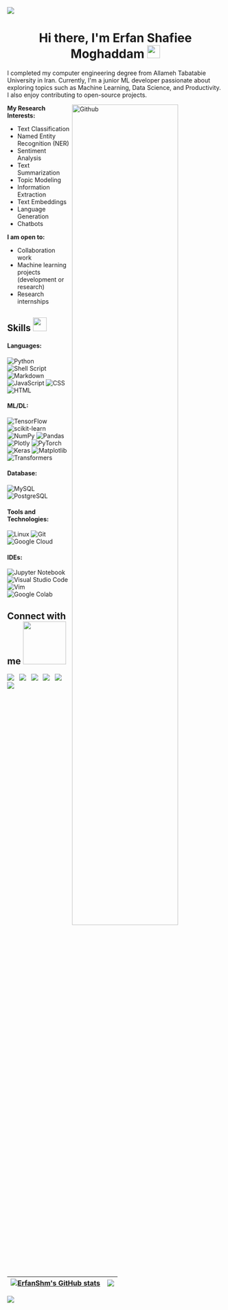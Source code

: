 <img src="https://user-images.githubusercontent.com/73097560/115834477-dbab4500-a447-11eb-908a-139a6edaec5c.gif">

<h1 align='center'> Hi there, I'm Erfan Shafiee Moghaddam <img src="https://raw.githubusercontent.com/MartinHeinz/MartinHeinz/master/wave.gif" width="30px"> </h1>

I completed my computer engineering degree from Allameh Tabatabie University in Iran. Currently, I'm a junior ML developer passionate about exploring topics such as Machine Learning, Data Science, and Productivity. I also enjoy contributing to open-source projects.

<img width="70%" align="right" alt="Github" src="https://raw.githubusercontent.com/onimur/.github/master/.resources/git-header.svg" />

**My Research Interests:**

- Text Classification
- Named Entity Recognition (NER)
- Sentiment Analysis
- Text Summarization
- Topic Modeling
- Information Extraction
- Text Embeddings
- Language Generation
- Chatbots

**I am open to:**

- Collaboration work
- Machine learning projects (development or research)
- Research internships

<h2> Skills <img src="https://media2.giphy.com/media/QssGEmpkyEOhBCb7e1/giphy.gif?cid=ecf05e47a0n3gi1bfqntqmob8g9aid1oyj2wr3ds3mg700bl&rid=giphy.gif" width="32px"> </h2>

#### Languages:

![Python](https://img.shields.io/badge/Python-3776AB?style=for-the-badge&logo=python&logoColor=white)
![Shell Script](https://img.shields.io/badge/Shell_Script-121011?style=for-the-badge&logo=gnu-bash&logoColor=white)
![Markdown](https://img.shields.io/badge/markdown-%23000000.svg?style=for-the-badge&logo=markdown&logoColor=white)
![JavaScript](https://img.shields.io/badge/JavaScript-%23323330.svg?style=for-the-badge&logo=javascript&logoColor=%23F7DF1E)
![CSS](https://img.shields.io/badge/CSS-%231572B6.svg?style=for-the-badge&logo=css3&logoColor=white)
![HTML](https://img.shields.io/badge/HTML-%2343853D.svg?style=for-the-badge&logo=html5&logoColor=white)

#### ML/DL:

![TensorFlow](https://img.shields.io/badge/TensorFlow-FF6F00?style=for-the-badge&logo=tensorflow&logoColor=white)
![scikit-learn](https://img.shields.io/badge/scikit--learn-%23F7931E.svg?style=for-the-badge&logo=scikit-learn&logoColor=white)
![NumPy](https://img.shields.io/badge/numpy-%23013243.svg?style=for-the-badge&logo=numpy&logoColor=white)
![Pandas](https://img.shields.io/badge/pandas-%23150458.svg?style=for-the-badge&logo=pandas&logoColor=white)
![Plotly](https://img.shields.io/badge/Plotly-%233F4F75.svg?style=for-the-badge&logo=plotly&logoColor=white)
![PyTorch](https://img.shields.io/badge/PyTorch-%23EE4C2C.svg?style=for-the-badge&logo=pytorch&logoColor=white)
![Keras](https://img.shields.io/badge/Keras-%23D00000.svg?style=for-the-badge&logo=keras&logoColor=white)
![Matplotlib](https://img.shields.io/badge/Matplotlib-%230076D6.svg?style=for-the-badge&logo=matplotlib&logoColor=white)
![Transformers](https://img.shields.io/badge/Transformers-%23232F3E.svg?style=for-the-badge&logo=huggingface&logoColor=white)

#### Database:

![MySQL](https://img.shields.io/badge/MySQL-00000F?style=for-the-badge&logo=mysql&logoColor=white)
![PostgreSQL](https://img.shields.io/badge/PostgreSQL-316192?style=for-the-badge&logo=postgresql&logoColor=white)

#### Tools and Technologies:

![Linux](https://img.shields.io/badge/Linux-FCC624?style=for-the-badge&logo=linux&logoColor=black)
![Git](https://img.shields.io/badge/GIT-E44C30?style=for-the-badge&logo=git&logoColor=white)
![Google Cloud](https://img.shields.io/badge/Google_Cloud-4285F4?style=for-the-badge&logo=google-cloud&logoColor=white)

#### IDEs:

![Jupyter Notebook](https://img.shields.io/badge/jupyter-%23FA0F00.svg?style=for-the-badge&logo=jupyter&logoColor=white)
![Visual Studio Code](https://img.shields.io/badge/Visual%20Studio%20Code-0078d7.svg?style=for-the-badge&logo=visual-studio-code&logoColor=white)
![Vim](https://img.shields.io/badge/VIM-%2311AB00.svg?style=for-the-badge&logo=vim&logoColor=white)
![Google Colab](https://img.shields.io/badge/Google%20Colab-%23F9AB00.svg?style=for-the-badge&logo=google-colab&logoColor=white)

<h2> Connect with me <img src='https://raw.githubusercontent.com/ShahriarShafin/ShahriarShafin/main/Assets/handshake.gif' width="100px"> </h2>

<p align="center">

[<img src="https://img.shields.io/badge/kaggle-%2312100E.svg?&style=for-the-badge&logo=kaggle&logoColor=white&color=black" />]() &nbsp;
[<img src="https://img.shields.io/badge/website-%23.svg?&style=for-the-badge&logo=www&logoColor=white&color=black" />]() &nbsp;
[<img src="https://img.shields.io/badge/twitter-%231DA1F2.svg?&style=for-the-badge&logo=twitter&logoColor=white&color=black" />]() &nbsp;
[<img src="https://img.shields.io/badge/linkedin-%2312100E.svg?&style=for-the-badge&logo=linkedin&logoColor=white&color=black" />]() &nbsp;
[<img src="https://img.shields.io/badge/medium-%2312100E.svg?&style=for-the-badge&logo=medium&logoColor=white&color=black" />]() &nbsp;
[<img src="https://img.shields.io/badge/instagram-%2312100E.svg?&style=for-the-badge&logo=instagram&logoColor=white&color=black" />]() &nbsp;

</p>

<!--- stats(start) -->
| <a href="https://github.com/anuraghazra/github-readme-stats"><img align="center" src="https://github-readme-stats.vercel.app/api?username=ErfanShm&show_icons=true&theme=buefy&hide_border=true" alt="ErfanShm's GitHub stats" /></a> | <a href="https://github.com/anuraghazra/github-readme-stats"><img align="center" src="https://github-readme-stats.vercel.app/api/top-langs/?username=ErfanShm&layout=compact&theme=buefy&hide_border=true" /></a> |
| ------------- | ------------- |
<!--- stats(End) -->

<img src="https://user-images.githubusercontent.com/73097560/115834477-dbab4500-a447-11eb-908a-139a6edaec5c.gif">

<!-- 
----
[<img src="https://github-profile-trophy.vercel.app/?username=durgeshsamariya&row=2&column=3" />](https://github.com/ryo-ma/github-profile-trophy)
[<img src="https://github-readme-stats.vercel.app/api?username=durgeshsamariya&theme=algolia&count_private=true&include_all_commits=true&show_icons=true" />](https://github.com/anuraghazra/github-readme-stats)
[![GitHub Streak](https://github-readme-streak-stats.herokuapp.com/?user=durgeshsamariya&theme=dark)](https://github.com/DenverCoder1/github-readme-streak-stats)
[![Durgesh's Top Langs](https://github-readme-stats.vercel.app/api/top-langs/?username=themlphdstudent&theme=algolia&hide=Jupyter&layout=compact&show_icons=true)](https://github.com/anuraghazra/github-readme-stats)
 -->

<!--
**themlphdstudent/themlphdstudent** is a ✨ _special_ ✨ repository because its `README.md` (this file) appears on your GitHub profile.

Here are some ideas to get you started:

- 🔭 I’m currently working on ...
- 🌱 I’m currently learning ...
- 👯 I’m looking to collaborate on ...
- 🤔 I’m looking for help with ...
- 💬 Ask me about ...
- 📫 How to reach me: ...
- 😄 Pronouns: ...
- ⚡ Fun fact: ...
-->
